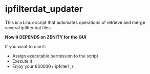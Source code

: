 ipfilterdat_updater
===================

This is a Linux script that automates operations of retrieve and merge several ipfilter.dat files

**Now it DEPENDS on ZENITY for the GUI**

If you want to use it:
- Assign executable permission to the script
- Execute it
- Enjoy your 800000+ ipfilter! ;)
